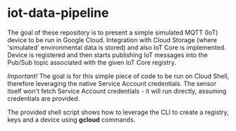 # iot-data-pipeline

The goal of these repository is to present a simple simulated MQTT (IoT) device to be run in Google Cloud.
Integration with Cloud Storage (where 'simulated' environmental data is stored) and also IoT Core is implemented. Device is registered and then
starts publishing IoT messages into the Pub/Sub topic associated with the given IoT Core registry.

_Important!_ The goal is for this simple piece of code to be run on Cloud Shell, therefore leveraging the native Service Account credentials.
The sensor itself won't fetch Service Account credentials - it will run directly, assuming credentials are provided.

The provided shell script shows how to leverage the CLI to create a registry, keys and a device using __gcloud__ commands.

